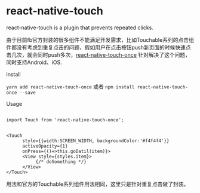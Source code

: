 # react-native-touch

react-native-touch is a plugin that prevents repeated clicks.

由于目前fb官方封装的很多组件不能满足开发需求，比如Touchable系列的点击组件都没有考虑到重复点击的问题，假如用户在点击按钮push新页面的时候快速点击几次，就会同时push多次，[react-native-touch-once](https://www.npmjs.com/package/react-native-touch-once) 针对解决了这个问题，同时支持Android、iOS.

install

```yarn add react-native-touch-once```  或者 ```npm install react-native-touch-once --save```

Usage

```

import Touch from 'react-native-touch-once';


<Touch
      style={{width:SCREEN_WIDTH, backgroundColor:'#f4f4f4'}}
      activeOpacity={1}
      onPress={()=>this.goDatil(item)}>
      <View style={styles.item}>
           {/* doSomething */}
      </View>
</Touch>
```
用法和官方的Touchable系列组件用法相同，这里只是针对重复点击做了封装。
